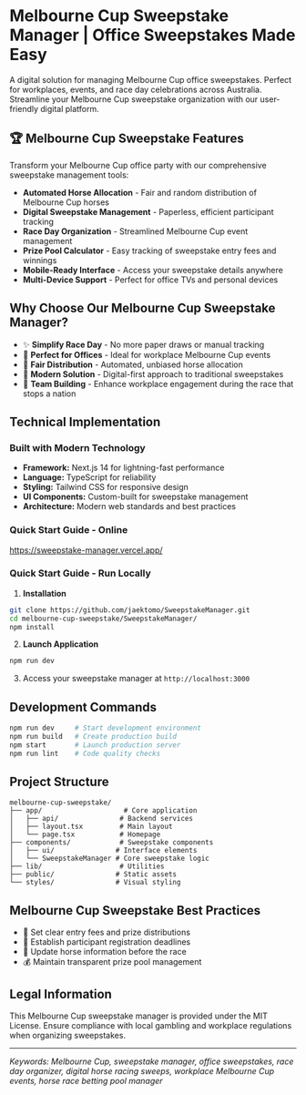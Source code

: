 # Melbourne Cup Sweepstake Manager | Office Sweepstakes Made Easy

A digital solution for managing Melbourne Cup office sweepstakes. Perfect for workplaces, events, and race day celebrations across Australia. Streamline your Melbourne Cup sweepstake organization with our user-friendly digital platform.

## 🏆 Melbourne Cup Sweepstake Features

Transform your Melbourne Cup office party with our comprehensive sweepstake management tools:

- **Automated Horse Allocation** - Fair and random distribution of Melbourne Cup horses
- **Digital Sweepstake Management** - Paperless, efficient participant tracking
- **Race Day Organization** - Streamlined Melbourne Cup event management
- **Prize Pool Calculator** - Easy tracking of sweepstake entry fees and winnings
- **Mobile-Ready Interface** - Access your sweepstake details anywhere
- **Multi-Device Support** - Perfect for office TVs and personal devices

## Why Choose Our Melbourne Cup Sweepstake Manager?

- ✨ **Simplify Race Day** - No more paper draws or manual tracking
- 🏢 **Perfect for Offices** - Ideal for workplace Melbourne Cup events
- 🎯 **Fair Distribution** - Automated, unbiased horse allocation
- 📱 **Modern Solution** - Digital-first approach to traditional sweepstakes
- 🤝 **Team Building** - Enhance workplace engagement during the race that stops a nation

## Technical Implementation

### Built with Modern Technology

- **Framework:** Next.js 14 for lightning-fast performance
- **Language:** TypeScript for reliability
- **Styling:** Tailwind CSS for responsive design
- **UI Components:** Custom-built for sweepstake management
- **Architecture:** Modern web standards and best practices

### Quick Start Guide - Online
https://sweepstake-manager.vercel.app/

### Quick Start Guide - Run Locally

1. **Installation**
```bash
git clone https://github.com/jaektomo/SweepstakeManager.git
cd melbourne-cup-sweepstake/SweepstakeManager/
npm install
```

2. **Launch Application**
```bash
npm run dev
```

3. Access your sweepstake manager at `http://localhost:3000`

## Development Commands

```bash
npm run dev     # Start development environment
npm run build   # Create production build
npm start       # Launch production server
npm run lint    # Code quality checks
```

## Project Structure

```
melbourne-cup-sweepstake/
├── app/                    # Core application
│   ├── api/               # Backend services
│   ├── layout.tsx         # Main layout
│   └── page.tsx           # Homepage
├── components/            # Sweepstake components
│   ├── ui/               # Interface elements
│   └── SweepstakeManager # Core sweepstake logic
├── lib/                   # Utilities
├── public/               # Static assets
└── styles/               # Visual styling
```

## Melbourne Cup Sweepstake Best Practices

- 🎫 Set clear entry fees and prize distributions
- 👥 Establish participant registration deadlines
- 🏇 Update horse information before the race
- 💰 Maintain transparent prize pool management


## Legal Information

This Melbourne Cup sweepstake manager is provided under the MIT License. Ensure compliance with local gambling and workplace regulations when organizing sweepstakes.

---

*Keywords: Melbourne Cup, sweepstake manager, office sweepstakes, race day organizer, digital horse racing sweeps, workplace Melbourne Cup events, horse race betting pool manager*
